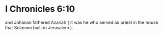 # I Chronicles 6:10

and Johanan fathered Azariah ( it was he who served as priest in the house that Solomon built in Jerusalem ).

